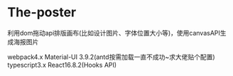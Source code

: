 # The-poster
利用dom拖动api排版画布(比如设计图片、字体位置大小等)，使用canvasAPI生成海报图片
 
webpack4.x Material-UI 3.9.2(antd按需加载一直不成功~求大佬贴个配置) typescript3.x React16.8.2(Hooks API)
